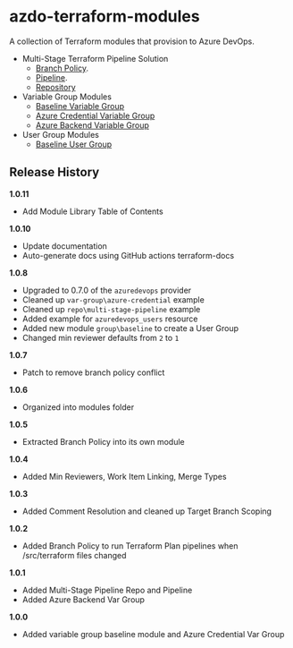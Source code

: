 # azdo-terraform-modules
A collection of Terraform modules that provision to Azure DevOps.

- Multi-Stage Terraform Pipeline Solution
  - [Branch Policy](./modules/branch-policy/multi-stage-terraform/README.md).
  - [Pipeline](./modules/pipeline/multi-stage-terraform/README.md).
  - [Repository](./modules/repo/multi-stage-terraform/README.md)
- Variable Group Modules
  - [Baseline Variable Group](./modules/var-group/baseline/README.md)
  - [Azure Credential Variable Group](./modules/var-group/azure-credential/README.md)
  - [Azure Backend Variable Group](./modules/var-group/azure-backend/README.md)
- User Group Modules
  - [Baseline User Group](./modules/group/baseline/README.md)

## Release History
**1.0.11**
- Add Module Library Table of Contents

**1.0.10**
- Update documentation
- Auto-generate docs using GitHub actions terraform-docs

**1.0.8**
- Upgraded to 0.7.0 of the `azuredevops` provider
- Cleaned up `var-group\azure-credential` example
- Cleaned up `repo\multi-stage-pipeline` example
- Added example for `azuredevops_users` resource
- Added new module `group\baseline` to create a User Group
- Changed min reviewer defaults from `2` to `1`

**1.0.7**
- Patch to remove branch policy conflict

**1.0.6**
- Organized into modules folder

**1.0.5**
- Extracted Branch Policy into its own module 

**1.0.4**
- Added Min Reviewers, Work Item Linking, Merge Types 

**1.0.3**
- Added Comment Resolution and cleaned up Target Branch Scoping

**1.0.2**
- Added Branch Policy to run Terraform Plan pipelines when /src/terraform files changed

**1.0.1**
- Added Multi-Stage Pipeline Repo and Pipeline
- Added Azure Backend Var Group

**1.0.0**
- Added variable group baseline module and Azure Credential Var Group
